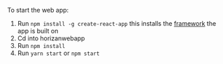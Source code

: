 To start the web app:

1) Run `npm install -g create-react-app` this installs the [framework](https://github.com/facebookincubator/create-react-app) the app is built on
2) Cd into horizanwebapp
3) Run `npm install`
4) Run `yarn start` or `npm start`